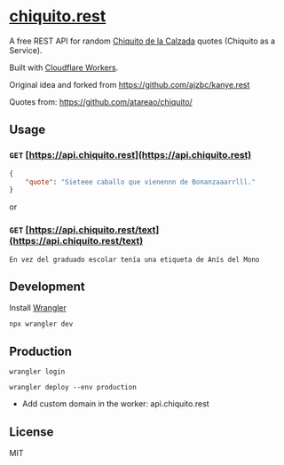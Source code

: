 # [chiquito.rest](https://chiquito.rest)

A free REST API for random [Chiquito de la Calzada](https://es.wikipedia.org/wiki/Chiquito_de_la_Calzada) quotes (Chiquito as a Service).

Built with [Cloudflare Workers](https://workers.cloudflare.com/).

Original idea and forked from https://github.com/ajzbc/kanye.rest

Quotes from: https://github.com/atareao/chiquito/

## Usage

### `GET` [https://api.chiquito.rest](https://api.chiquito.rest)

```json
{
    "quote": "Sieteee caballo que vienennn de Bonanzaaarrlll."
}
```

or

### `GET` [https://api.chiquito.rest/text](https://api.chiquito.rest/text)

```text
En vez del graduado escolar tenía una etiqueta de Anís del Mono
```

## Development

Install [Wrangler](https://developers.cloudflare.com/workers/wrangler/get-started/#installation)

```shell
npx wrangler dev
```

## Production

```shell
wrangler login

wrangler deploy --env production
```

- Add custom domain in the worker: api.chiquito.rest

## License

MIT
